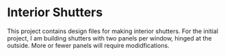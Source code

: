 Interior Shutters
=================

This project contains design files for making interior shutters.  For the
initial project, I am building shutters with two panels per window, hinged
at the outside.  More or fewer panels will require modidfications.
